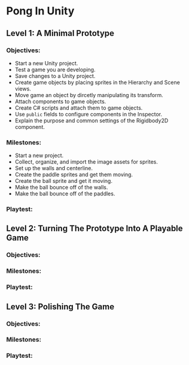 # Pong In Unity

## Level 1: A Minimal Prototype

### Objectives:

* Start a new Unity project.
* Test a game you are developing.
* Save changes to a Unity project.
* Create game objects by placing sprites in the Hierarchy and Scene views.
* Move game an object by dircetly manipulating its transform.
* Attach components to game objects.
* Create C# scripts and attach them to game objects.
* Use `public` fields to configure components in the Inspector.
* Explain the purpose and common settings of the Rigidbody2D component.

### Milestones:

* Start a new project.
* Collect, organize, and import the image assets for sprites.
* Set up the walls and centerline.
* Create the paddle sprites and get them moving.
* Create the ball sprite and get it moving.
* Make the ball bounce off of the walls.
* Make the ball bounce off of the paddles.

### Playtest:

## Level 2: Turning The Prototype Into A Playable Game

### Objectives:

### Milestones:

### Playtest:

## Level 3: Polishing The Game

### Objectives:

### Milestones:

### Playtest:
